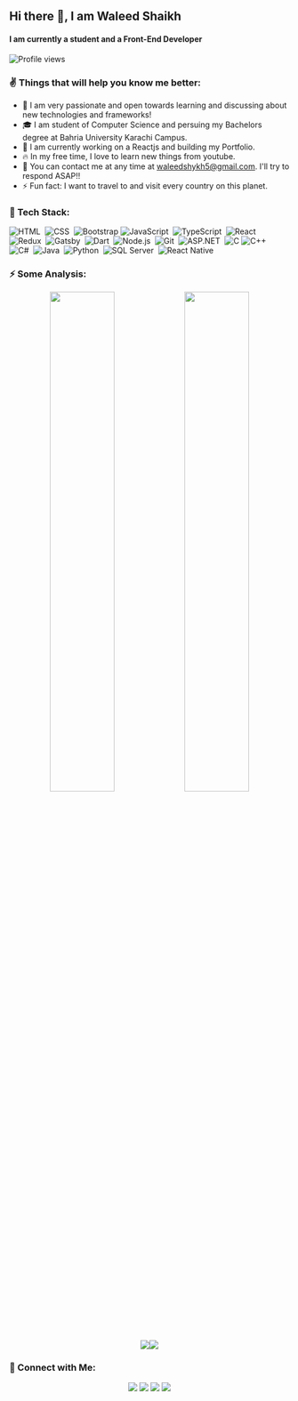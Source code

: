 ##  Hi there 👋, I am Waleed Shaikh 

####  I am currently a student and a Front-End Developer

![Profile views](https://gpvc.arturio.dev/waleedshaikh-code)  


### ✌ Things that will help you know me better:

  
  - 🚀 I am very passionate and open towards learning and discussing about new technologies and frameworks!
  - 🎓 I am student of Computer Science and persuing my Bachelors degree at Bahria University Karachi Campus.
  - 🔭 I am currently working on a Reactjs and building my Portfolio.
  - 🔥 In my free time, I love to learn new things from youtube.
  - 📧 You can contact me at any time at <a href="mailto:waleedshykh5@gmail.com">waleedshykh5@gmail.com</a>. I'll try to respond ASAP!!
  - ⚡ Fun fact: I want to travel to and visit every country on this planet.


### 📡 Tech Stack:

![HTML](https://img.shields.io/badge/-HTML-333333?style=plastic&logo=HTML5)&nbsp;
![CSS](https://img.shields.io/badge/-CSS-333333?style=plastic&logo=CSS3&logoColor=1572B6)&nbsp;
![Bootstrap](https://img.shields.io/badge/-Bootstrap-333333?style=plastic&logo=bootstrap&logoColor=563D7C)
![JavaScript](https://img.shields.io/badge/-JavaScript-333333?style=plastic&logo=javascript)&nbsp;
![TypeScript](https://img.shields.io/badge/-TypeScript-333333?style=plastic&logo=typeScript&logoColor=007acc)&nbsp;
![React](https://img.shields.io/badge/-React-333333?style=plastic&logo=react)&nbsp;
![Redux](https://img.shields.io/badge/-Redux-333333?style=plastic&logo=redux&logoColor=7248b6)&nbsp;
![Gatsby](https://img.shields.io/badge/-GatsbyJS-333333?style=plastic&logo=gatsby)&nbsp;
![Dart](https://img.shields.io/badge/-Dart-333333?style=plastic&logo=dart)&nbsp;
![Node.js](https://img.shields.io/badge/-Node.js-333333?style=plastic&logo=node.js)&nbsp;
![Git](https://img.shields.io/badge/-Git-333333?style=plastic&logo=git)&nbsp;
![ASP.NET](https://img.shields.io/badge/-ASP.NET-333333?style=plastic&logo=.NET)&nbsp;
![C](https://img.shields.io/badge/-C-333333?style=plastic&logo=C)
![C++](https://img.shields.io/badge/-C++-333333?style=plastic&logo=C%2B%2B)&nbsp;
![C#](https://img.shields.io/badge/-CSharp-333333?style=plastic&logo=c-sharp)&nbsp;
![Java](https://img.shields.io/badge/-Java-333333?style=plastic&logo=java)&nbsp;
![Python](https://img.shields.io/badge/-Python-333333?style=plastic&logo=python)&nbsp;
![SQL Server](https://img.shields.io/badge/-SQLServer-333333?style=plastic&logo=microsoft-sql-server)&nbsp;
![React Native](https://img.shields.io/badge/-React%20Native-333333?style=plastic&logo=react&logoColor=teal)&nbsp;

### ⚡ Some Analysis:

<p align="center">
  <a href="https://github.com/waleedshaikh-code">
    <img height="48%" src="https://github-readme-stats.vercel.app/api?username=waleedshaikh-code&count_private=true&show_icons=true&theme=react"/><img height="48%" src="https://github-readme-streak-stats.herokuapp.com/?user=waleedshaikh-code&theme=react"/>
  </a>
</p>
<p align="center">
  <a href="https://github.com/waleedshaikh-code">
    <img src="https://github-readme-stats.vercel.app/api/top-langs/?username=waleedshaikh-code&layout=compact&langs_count=8&theme=jolly"/><img src="https://activity-graph.herokuapp.com/graph?username=waleedshaikh-code"/>
  </a>
</p>

### 🤙 Connect with Me:

<p align="center">
<a href="https://www.linkedin.com/in/waleed-shaikh-301903198/"><img src="https://img.shields.io/badge/-Waleed%20Shaikh-0077B5?style=flat-square&logo=Linkedin&logoColor=white"/></a>
<a href="mailto:waleedshykh5@gmail.com"><img src="https://img.shields.io/badge/-waleedshykh5@gmail.com-D14836?style=flat-square&logo=Gmail&logoColor=white"/></a>
<a href="https://www.instagram.com/walllleeedddd/"><img src="https://img.shields.io/badge/-@walllleeedddd-E4405F?style=flat-square&logo=Instagram&logoColor=white"/></a>
<a href="https://www.facebook.com/waleedshaikhofficial"><img src="https://img.shields.io/badge/-Waleed%20Shaikh-1877F2?style=flat-square&logo=Facebook&logoColor=white"/></a>
</p>

